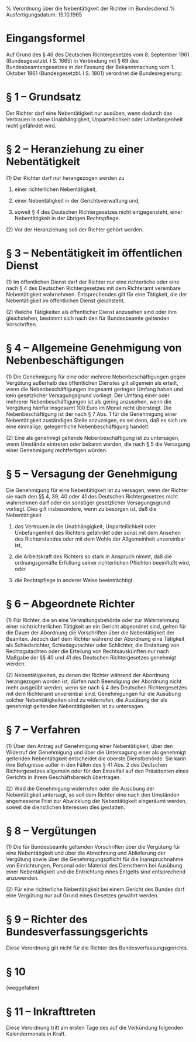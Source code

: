 % Verordnung über die Nebentätigkeit der Richter im Bundesdienst
% Ausfertigungsdatum: 15.10.1965
 
# Eingangsformel

Auf Grund des § 46 des Deutschen Richtergesetzes vom 8. September 1961 (Bundesgesetzbl. I S. 1665) in Verbindung mit § 69 des Bundesbeamtengesetzes in der Fassung der Bekanntmachung vom 1. Oktober 1961 (Bundesgesetzbl. I S. 1801) verordnet die Bundesregierung:

# § 1 – Grundsatz

Der Richter darf eine Nebentätigkeit nur ausüben, wenn dadurch das Vertrauen in seine Unabhängigkeit, Unparteilichkeit oder Unbefangenheit nicht gefährdet wird.

# § 2 – Heranziehung zu einer Nebentätigkeit

(1) Der Richter darf nur herangezogen werden zu

1. einer richterlichen Nebentätigkeit,

2. einer Nebentätigkeit in der Gerichtsverwaltung und,

3. soweit § 4 des Deutschen Richtergesetzes nicht entgegensteht, einer Nebentätigkeit in der übrigen Rechtspflege.

(2) Vor der Heranziehung soll der Richter gehört werden.

# § 3 – Nebentätigkeit im öffentlichen Dienst

(1) Im öffentlichen Dienst darf der Richter nur eine richterliche oder eine nach § 4 des Deutschen Richtergesetzes mit dem Richteramt vereinbare Nebentätigkeit wahrnehmen. Entsprechendes gilt für eine Tätigkeit, die der Nebentätigkeit im öffentlichen Dienst gleichsteht.

(2) Welche Tätigkeiten als öffentlicher Dienst anzusehen sind oder ihm gleichstehen, bestimmt sich nach den für Bundesbeamte geltenden Vorschriften.

# § 4 – Allgemeine Genehmigung von Nebenbeschäftigungen

(1) Die Genehmigung für eine oder mehrere Nebenbeschäftigungen gegen Vergütung außerhalb des öffentlichen Dienstes gilt allgemein als erteilt, wenn die Nebenbeschäftigungen insgesamt geringen Umfang haben und kein gesetzlicher Versagungsgrund vorliegt. Der Umfang einer oder mehrerer Nebenbeschäftigungen ist als gering anzusehen, wenn die Vergütung hierfür insgesamt 100 Euro im Monat nicht übersteigt. Die Nebenbeschäftigung ist der nach § 7 Abs. 1 für die Genehmigung einer Nebentätigkeit zuständigen Stelle anzuzeigen, es sei denn, daß es sich um eine einmalige, gelegentliche Nebenbeschäftigung handelt.

(2) Eine als genehmigt geltende Nebenbeschäftigung ist zu untersagen, wenn Umstände eintreten oder bekannt werden, die nach § 5 die Versagung einer Genehmigung rechtfertigen würden.

# § 5 – Versagung der Genehmigung

Die Genehmigung für eine Nebentätigkeit ist zu versagen, wenn der Richter sie nach den §§ 4, 39, 40 oder 41 des Deutschen Richtergesetzes nicht wahrnehmen darf oder ein sonstiger gesetzlicher Versagungsgrund vorliegt. Dies gilt insbesondere, wenn zu besorgen ist, daß die Nebentätigkeit

1. das Vertrauen in die Unabhängigkeit, Unparteilichkeit oder Unbefangenheit des Richters gefährdet oder sonst mit dem Ansehen des Richterstandes oder mit dem Wohle der Allgemeinheit unvereinbar ist,

2. die Arbeitskraft des Richters so stark in Anspruch nimmt, daß die ordnungsgemäße Erfüllung seiner richterlichen Pflichten beeinflußt wird, oder

3. die Rechtspflege in anderer Weise beeinträchtigt.

# § 6 – Abgeordnete Richter

(1) Für Richter, die an eine Verwaltungsbehörde oder zur Wahrnehmung einer nichtrichterlichen Tätigkeit an ein Gericht abgeordnet sind, gelten für die Dauer der Abordnung die Vorschriften über die Nebentätigkeit der Beamten. Jedoch darf dem Richter während der Abordnung eine Tätigkeit als Schiedsrichter, Schiedsgutachter oder Schlichter, die Erstattung von Rechtsgutachten oder die Erteilung von Rechtsauskünften nur nach Maßgabe der §§ 40 und 41 des Deutschen Richtergesetzes genehmigt werden.

(2) Nebentätigkeiten, zu denen der Richter während der Abordnung herangezogen worden ist, dürfen nach Beendigung der Abordnung nicht mehr ausgeübt werden, wenn sie nach § 4 des Deutschen Richtergesetzes mit dem Richteramt unvereinbar sind. Genehmigungen für die Ausübung solcher Nebentätigkeiten sind zu widerrufen, die Ausübung der als genehmigt geltenden Nebentätigkeiten ist zu untersagen.

# § 7 – Verfahren

(1) Über den Antrag auf Genehmigung einer Nebentätigkeit, über den Widerruf der Genehmigung und über die Untersagung einer als genehmigt geltenden Nebentätigkeit entscheidet die oberste Dienstbehörde. Sie kann ihre Befugnisse außer in den Fällen des § 41 Abs. 2 des Deutschen Richtergesetzes allgemein oder für den Einzelfall auf den Präsidenten eines Gerichts in ihrem Geschäftsbereich übertragen.

(2) Wird die Genehmigung widerrufen oder die Ausübung der Nebentätigkeit untersagt, so soll dem Richter eine nach den Umständen angemessene Frist zur Abwicklung der Nebentätigkeit eingeräumt werden, soweit die dienstlichen Interessen dies gestatten.

# § 8 – Vergütungen

(1) Die für Bundesbeamte geltenden Vorschriften über die Vergütung für eine Nebentätigkeit und über die Abrechnung und Ablieferung der Vergütung sowie über die Genehmigungspflicht für die Inanspruchnahme von Einrichtungen, Personal oder Material des Dienstherrn bei Ausübung einer Nebentätigkeit und die Entrichtung eines Entgelts sind entsprechend anzuwenden.

(2) Für eine richterliche Nebentätigkeit bei einem Gericht des Bundes darf eine Vergütung nur auf Grund eines Gesetzes gewährt werden.

# § 9 – Richter des Bundesverfassungsgerichts

Diese Verordnung gilt nicht für die Richter des Bundesverfassungsgerichts.

# § 10

(weggefallen)

# § 11 – Inkrafttreten

Diese Verordnung tritt am ersten Tage des auf die Verkündung folgenden Kalendermonats in Kraft.
